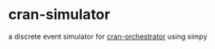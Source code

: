 # cran-simulator
a discrete event simulator for [cran-orchestrator](https://github.com/uzum/cran-orchestrator) using simpy

